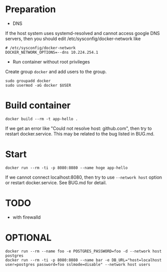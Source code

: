 # Preparation
* DNS

If the host system uses systemd-resolved and cannot access google DNS servers,
then you should edit /etc/sysconfig/docker-network like
```
# /etc/sysconfig/docker-network
DOCKER_NETWORK_OPTIONS=--dns 10.224.254.1
```
* Run container without root privileges

Create group `docker` and add users to the group.
```
sudo groupadd docker
sudo usermod -aG docker $USER
```

# Build container
```
docker build --rm -t app-hello .
```
If we get an error like "Could not resolve host: github.com", then
try to restart docker.service. This may be related to the bug listed in BUG.md.

# Start
```
docker run --rm -ti -p 8080:8080 --name hoge app-hello
```
If we cannot connect localhost:8080, then try to use `--network host` option
or restart docker.service. See BUG.md for detail.

# TODO
- with firewalld

# OPTIONAL
```
docker run --rm --name foo -e POSTGRES_PASSWORD=foo -d --network host postgres
docker run --rm -ti -p 8080:8080 --name bar -e DB_URL="host=localhost user=postgres password=foo sslmode=disable" --network host users
```
